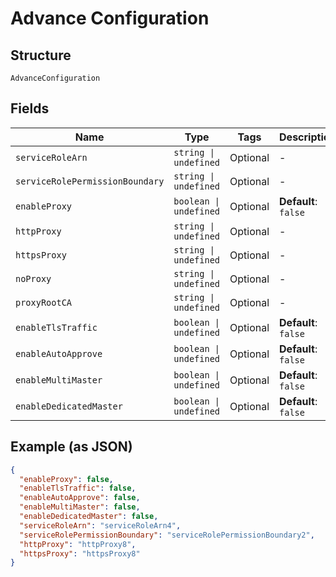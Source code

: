 
# Advance Configuration

## Structure

`AdvanceConfiguration`

## Fields

| Name | Type | Tags | Description |
|  --- | --- | --- | --- |
| `serviceRoleArn` | `string \| undefined` | Optional | - |
| `serviceRolePermissionBoundary` | `string \| undefined` | Optional | - |
| `enableProxy` | `boolean \| undefined` | Optional | **Default**: `false` |
| `httpProxy` | `string \| undefined` | Optional | - |
| `httpsProxy` | `string \| undefined` | Optional | - |
| `noProxy` | `string \| undefined` | Optional | - |
| `proxyRootCA` | `string \| undefined` | Optional | - |
| `enableTlsTraffic` | `boolean \| undefined` | Optional | **Default**: `false` |
| `enableAutoApprove` | `boolean \| undefined` | Optional | **Default**: `false` |
| `enableMultiMaster` | `boolean \| undefined` | Optional | **Default**: `false` |
| `enableDedicatedMaster` | `boolean \| undefined` | Optional | **Default**: `false` |

## Example (as JSON)

```json
{
  "enableProxy": false,
  "enableTlsTraffic": false,
  "enableAutoApprove": false,
  "enableMultiMaster": false,
  "enableDedicatedMaster": false,
  "serviceRoleArn": "serviceRoleArn4",
  "serviceRolePermissionBoundary": "serviceRolePermissionBoundary2",
  "httpProxy": "httpProxy8",
  "httpsProxy": "httpsProxy8"
}
```

